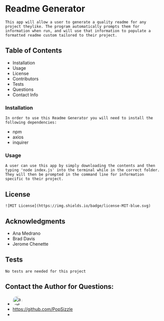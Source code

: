 
# Readme Generator
  
    This app will allow a user to generate a quality readme for any project theylike. The program automatically prompts them for information when run, and will use that information to populate a formatted readme custom tailored to their project.
    
## Table of Contents
    
 * Installation
 * Usage
 * License
 * Contributors
 * Tests
 * Questions
 * Contact Info
    
### Installation
    
    In order to use this Readme Generator you will need to install the following dependencies:
    
  * npm
  * axios
  * inquirer
  
### Usage
    
    A user can use this app by simply downloading the contents and then typing 'node index.js' into the terminal while in the correct folder. They will then be prompted in the command line for information specific to their project.
    
## License
    
    ![MIT License](https://img.shields.io/badge/license-MIT-blue.svg)
    
## Acknowledgments
    
  * Ana Medrano
  * Brad Davis
  * Jerome Chenette
    
## Tests
    No tests are needed for this project
    
## Contact the Author for Questions:
    
 * <img src="https://avatars3.githubusercontent.com/u/60407759?v=4" alt="avatar" style="border-radius: 16px" width="30">
 * https://github.com/PopSizzle
 * 
  